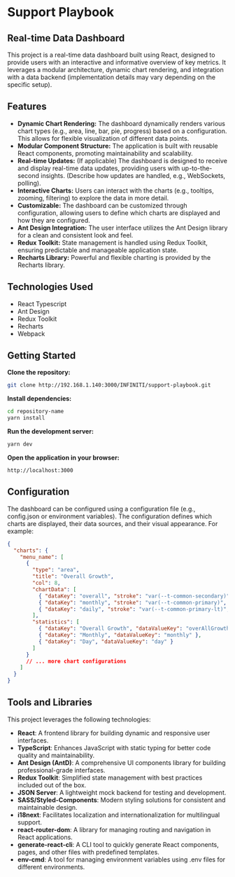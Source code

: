 # Support Playbook

## Real-time Data Dashboard

This project is a real-time data dashboard built using React, designed to provide users with an interactive and informative overview of key metrics. It leverages a modular architecture, dynamic chart rendering, and integration with a data backend (implementation details may vary depending on the specific setup).

## Features

- **Dynamic Chart Rendering:** The dashboard dynamically renders various chart types (e.g., area, line, bar, pie, progress) based on a configuration. This allows for flexible visualization of different data points.
- **Modular Component Structure:** The application is built with reusable React components, promoting maintainability and scalability.
- **Real-time Updates:** (If applicable) The dashboard is designed to receive and display real-time data updates, providing users with up-to-the-second insights. (Describe how updates are handled, e.g., WebSockets, polling).
- **Interactive Charts:** Users can interact with the charts (e.g., tooltips, zooming, filtering) to explore the data in more detail.
- **Customizable:** The dashboard can be customized through configuration, allowing users to define which charts are displayed and how they are configured.
- **Ant Design Integration:** The user interface utilizes the Ant Design library for a clean and consistent look and feel.
- **Redux Toolkit:** State management is handled using Redux Toolkit, ensuring predictable and manageable application state.
- **Recharts Library:** Powerful and flexible charting is provided by the Recharts library.

## Technologies Used

- React Typescript
- Ant Design
- Redux Toolkit
- Recharts
- Webpack

## Getting Started
**Clone the repository:**

```bash
git clone http://192.168.1.140:3000/INFINITI/support-playbook.git
```

**Install dependencies:**

```bash
cd repository-name
yarn install  
```

**Run the development server:**

```bash
yarn dev  
```
**Open the application in your browser:**
```
http://localhost:3000
```

## Configuration

The dashboard can be configured using a configuration file (e.g., config.json or environment variables). The configuration defines which charts are displayed, their data sources, and their visual appearance. For example:

```json
{
  "charts": {
    "menu_name": [
      {
        "type": "area",
        "title": "Overall Growth",
        "col": 8,
        "chartData": [
          { "dataKey": "overall", "stroke": "var(--t-common-secondary)", "fill": "var(--t-common-secondary)" },
          { "dataKey": "monthly", "stroke": "var(--t-common-primary)", "fill": "var(--t-common-primary)" },
          { "dataKey": "daily", "stroke": "var(--t-common-primary-lt)", "fill": "var(--t-common-primary-lt)" }
        ],
        "statistics": [
          { "dataKey": "Overall Growth", "dataValueKey": "overAllGrowth" },
          { "dataKey": "Monthly", "dataValueKey": "monthly" },
          { "dataKey": "Day", "dataValueKey": "day" }
        ]
      }
      // ... more chart configurations
    ]
  }
}
```
## Tools and Libraries

This project leverages the following technologies:

- **React**: A frontend library for building dynamic and responsive user interfaces.
- **TypeScript**: Enhances JavaScript with static typing for better code quality and maintainability.
- **Ant Design (AntD)**: A comprehensive UI components library for building professional-grade interfaces.
- **Redux Toolkit**: Simplified state management with best practices included out of the box.
- **JSON Server**: A lightweight mock backend for testing and development.
- **SASS/Styled-Components**: Modern styling solutions for consistent and maintainable design.
- **i18next**: Facilitates localization and internationalization for multilingual support.
- **react-router-dom**: A library for managing routing and navigation in React applications.
- **generate-react-cli**: A CLI tool to quickly generate React components, pages, and other files with predefined templates.
- **env-cmd**: A tool for managing environment variables using .env files for different environments.